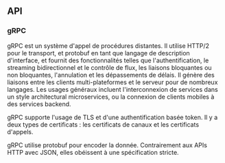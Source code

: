 ## API

### gRPC

gRPC est un système d'appel de procédures distantes. Il utilise HTTP/2 pour le transport, et
protobuf en tant que langage de description d'interface, et fournit des fonctionnalités telles que
l'authentification, le streaming bidirectionnel et le contrôle de flux, les liaisons bloquantes ou
non bloquantes, l'annulation et les dépassements de délais. Il génère des liaisons entre les clients
multi-plateformes et le serveur pour de nombreux langages. Les usages généraux incluent
l'interconnexion de services dans un style architectural microservices, ou la connexion de clients
mobiles à des services backend.

gRPC supporte l'usage de TLS et d'une authentification basée token. Il y a deux types de certificats
: les certificats de canaux et les certificats d'appels.

gRPC utilise protobuf pour encoder la donnée. Contrairement aux APIs HTTP avec JSON, elles obéissent
à une spécification stricte.
